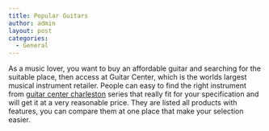 ```yaml
---
title: Popular Guitars
author: admin
layout: post
categories:
  - General
---
```

As a music lover, you want to buy an affordable guitar and searching for the suitable place, then access at Guitar Center, which is the worlds largest musical instrument retailer. People can easy to find the right instrument from <a href="http://www.guitarcenter.com/">guitar center charleston</a> series that really fit for your specification and will get it at a very reasonable price. They are listed all products with features, you can compare them at one place that make your selection easier. 
